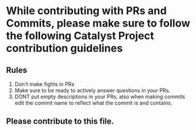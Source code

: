 # While contributing with PRs and Commits, please make sure to follow the following Catalyst Project contribution guidelines
## Rules
1. Don't make fights in PRs 
2. Make sure to be ready to actively answer questions in your PRs. 
3. DONT put empty descriptions in your PRs, also when making commits edit the commit name to reflect what the commit is and contains.
## Please contribute to this file.
